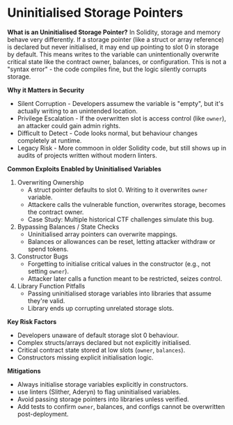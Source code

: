 # Uninitialised Storage Pointers

**What is an Uninitialised Storage Pointer?**
In Solidity, storage and memory behave very differently.  If a storage pointer (like a struct or array reference) is declared but never initialised, it may end up pointing to slot 0 in storage by default.  This means writes to the variable can unintentionally overwrite critical state like the contract owner, balances, or configuration.
This is not a "syntax error" - the code compiles fine, but the logic silently corrupts storage.

**Why it Matters in Security**
- Silent Corruption - Developers assumew the variable is "empty", but it's actually writing to an unintended location.
- Privilege Escalation - If the overwritten slot is access control (like `owner`), an attacker could gain admin rights.
- Difficult to Detect - Code looks normal, but behaviour changes completely at runtime.
- Legacy Risk - More commoon in older Solidity code, but still shows up in audits of projects written without modern linters.

**Common Exploits Enabled by Uninitialised Variables**
1.  Overwriting Ownership
    - A struct pointer defaults to slot 0.  Writing to it overwrites `owner` variable.
    - Attackere calls the vulnerable function, overwrites storage, becomes the contract owner.
    - Case Study: Multiple historical CTF challenges simulate this bug.
2.  Bypassing Balances / State Checks
    - Uninitialised array pointers can overwrite mappings.
    - Balances or allowances can be reset, letting attacker withdraw or spend tokens.
3.  Constructor Bugs
    - Forgetting to initialise critical values in the constructor (e.g., not setting `owner`).
    - Attacker later calls a function meant to be restricted, seizes control.
4.  Library Function Pitfalls
    - Passing uninitialised storage variables into libraries that assume they're valid.
    - Library ends up corrupting unrelated storage slots.

**Key Risk Factors**
- Developers unaware of default storage slot 0 behaviour.
- Complex structs/arrays declared but not explicitly initialised.
- Critical contract state stored at low slots (`owner`, `balances`).
- Constructors missing explicit initialisation logic.

**Mitigations**
- Always initialise storage variables explicitly in constructors.
- use linters (Slither, Aderyn) to flag uninitialised variables.
- Avoid passing storage pointers into libraries unless verified.
- Add tests to confirm `owner`, balances, and configs cannot be overwritten post-deployment.